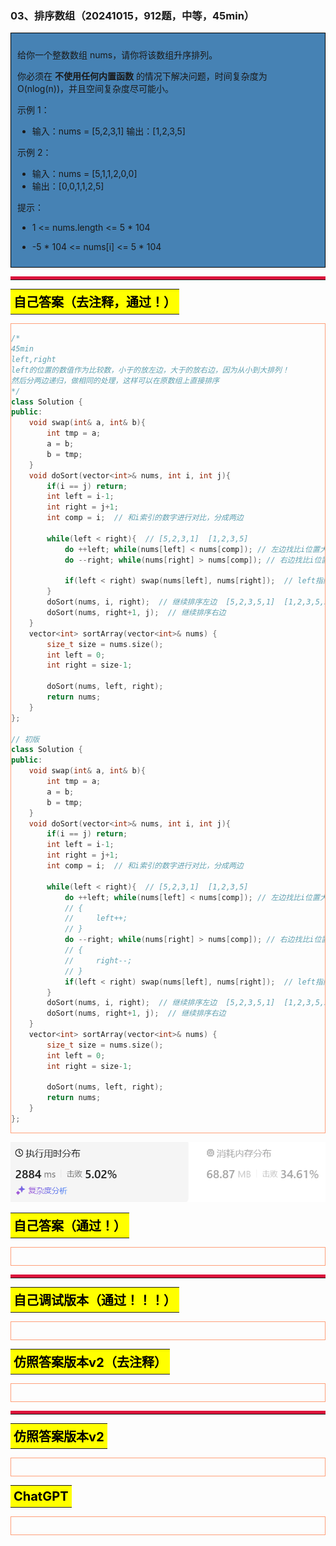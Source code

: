### 03、排序数组（20241015，912题，中等，45min）
<div style="border: 1px solid black; padding: 10px; background-color: SteelBlue;">

给你一个整数数组 nums，请你将该数组升序排列。

你必须在 **不使用任何内置函数** 的情况下解决问题，时间复杂度为 O(nlog(n))，并且空间复杂度尽可能小。

 

示例 1：

- 输入：nums = [5,2,3,1]
输出：[1,2,3,5]

示例 2：

- 输入：nums = [5,1,1,2,0,0]
- 输出：[0,0,1,1,2,5]
 

提示：

- 1 <= nums.length <= 5 * 104
- -5 * 104 <= nums[i] <= 5 * 104

  </p>
</div>

<hr style="border-top: 5px solid #DC143C;">
<table>
  <tr>
    <td bgcolor="Yellow" style="padding: 5px; border: 0px solid black;">
      <span style="font-weight: bold; font-size: 20px;color: black;">
      自己答案（去注释，通过！）
      </span>
    </td>
  </tr>
</table>
<div style="padding: 0px; border: 1.5px solid LightSalmon; margin-bottom: 10px;">

```C++ {.line-numbers}
/*
45min
left,right
left的位置的数值作为比较数，小于的放左边，大于的放右边，因为从小到大排列！
然后分两边递归，做相同的处理，这样可以在原数组上直接排序
*/
class Solution {
public:
    void swap(int& a, int& b){
        int tmp = a;
        a = b;
        b = tmp;
    }
    void doSort(vector<int>& nums, int i, int j){
        if(i == j) return;
        int left = i-1;
        int right = j+1;
        int comp = i;  // 和i索引的数字进行对比，分成两边

        while(left < right){  // [5,2,3,1]  [1,2,3,5]
            do ++left; while(nums[left] < nums[comp]); // 左边找比i位置大的，小的则跳过
            do --right; while(nums[right] > nums[comp]); // 右边找比i位置小的，大的则跳过。保证从小到大排序
 
            if(left < right) swap(nums[left], nums[right]);  // left指向第一个大于等于对比数的位置，right指向第一个小于等于对比数的位置
        }
        doSort(nums, i, right);  // 继续排序左边  [5,2,3,5,1]  [1,2,3,5,5]
        doSort(nums, right+1, j);  // 继续排序右边
    }
    vector<int> sortArray(vector<int>& nums) {
        size_t size = nums.size();
        int left = 0;
        int right = size-1;

        doSort(nums, left, right);
        return nums;
    }
};

// 初版
class Solution {
public:
    void swap(int& a, int& b){
        int tmp = a;
        a = b;
        b = tmp;
    }
    void doSort(vector<int>& nums, int i, int j){
        if(i == j) return;
        int left = i-1;
        int right = j+1;
        int comp = i;  // 和i索引的数字进行对比，分成两边

        while(left < right){  // [5,2,3,1]  [1,2,3,5]
            do ++left; while(nums[left] < nums[comp]); // 左边找比i位置大的，小的则跳过
            // {
            //     left++;
            // }   
            do --right; while(nums[right] > nums[comp]); // 右边找比i位置小的，大的则跳过。保证从小到大排序
            // {
            //     right--;
            // }   
            if(left < right) swap(nums[left], nums[right]);  // left指向第一个大于等于对比数的位置，right指向第一个小于等于对比数的位置
        }
        doSort(nums, i, right);  // 继续排序左边  [5,2,3,5,1]  [1,2,3,5,5]
        doSort(nums, right+1, j);  // 继续排序右边
    }
    vector<int> sortArray(vector<int>& nums) {
        size_t size = nums.size();
        int left = 0;
        int right = size-1;

        doSort(nums, left, right);
        return nums;
    }
};
```

</div>

![alt text](image/7a19c9b326eac9473fcd3b9e212e369.png)

<table>
  <tr>
    <td bgcolor="Yellow" style="padding: 5px; border: 0px solid black;">
      <span style="font-weight: bold; font-size: 20px;color: black;">
      自己答案（通过！）
      </span>
    </td>
  </tr>
</table>

<div style="padding: 0px; border: 1.5px solid LightSalmon; margin-bottom: 10px">

```C++ {.line-numbers}


```
</div>

<hr style="border-top: 5px solid #DC143C;">

<table>
  <tr>
    <td bgcolor="Yellow" style="padding: 5px; border: 0px solid black;">
      <span style="font-weight: bold; font-size: 20px;color: black;">
      自己调试版本（通过！！！）
      </span>
    </td>
  </tr>
</table>

<div style="padding: 0px; border: 1.5px solid LightSalmon; margin-bottom: 10px">

```C++ {.line-numbers}


```
</div>

<table>
  <tr>
    <td bgcolor="Yellow" style="padding: 5px; border: 0px solid black;">
      <span style="font-weight: bold; font-size: 20px;color: black;">
      仿照答案版本v2（去注释）
      </span>
    </td>
  </tr>
</table>

<div style="padding: 0px; border: 1.5px solid LightSalmon; margin-bottom: 10px">

```C++ {.line-numbers}


```
</div>

<hr style="border-top: 5px solid #DC143C;">

<table>
  <tr>
    <td bgcolor="Yellow" style="padding: 5px; border: 0px solid black;">
      <span style="font-weight: bold; font-size: 20px;color: black;">
      仿照答案版本v2
      </span>
    </td>
  </tr>
</table>

<div style="padding: 0px; border: 1.5px solid LightSalmon; margin-bottom: 10px">

```C++ {.line-numbers}


```
</div>

<table>
  <tr>
    <td bgcolor="Yellow" style="padding: 5px; border: 0px solid black;">
      <span style="font-weight: bold; font-size: 20px;color: black;">
      ChatGPT
      </span>
    </td>
  </tr>
</table>

<div style="padding: 0px; border: 1.5px solid LightSalmon; margin-bottom: 10px">

```C++ {.line-numbers}


```
</div>
